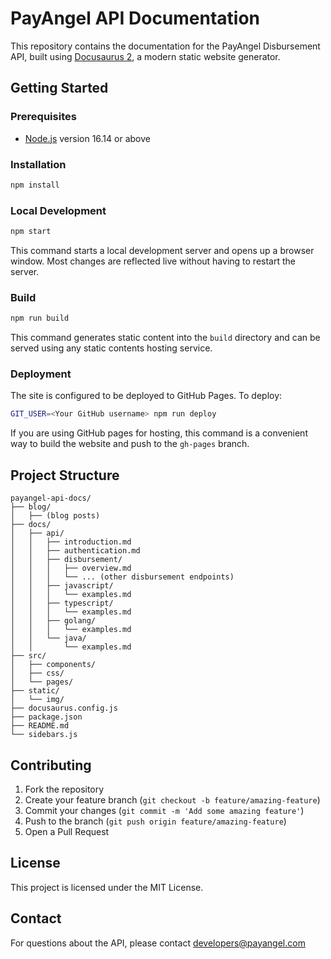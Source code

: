 # PayAngel API Documentation

This repository contains the documentation for the PayAngel Disbursement API, built using [Docusaurus 2](https://docusaurus.io/), a modern static website generator.

## Getting Started

### Prerequisites

- [Node.js](https://nodejs.org/en/download/) version 16.14 or above

### Installation

```bash
npm install
```

### Local Development

```bash
npm start
```

This command starts a local development server and opens up a browser window. Most changes are reflected live without having to restart the server.

### Build

```bash
npm run build
```

This command generates static content into the `build` directory and can be served using any static contents hosting service.

### Deployment

The site is configured to be deployed to GitHub Pages. To deploy:

```bash
GIT_USER=<Your GitHub username> npm run deploy
```

If you are using GitHub pages for hosting, this command is a convenient way to build the website and push to the `gh-pages` branch.

## Project Structure

```
payangel-api-docs/
├── blog/
│   ├── (blog posts)
├── docs/
│   ├── api/
│   │   ├── introduction.md
│   │   ├── authentication.md
│   │   ├── disbursement/
│   │   │   ├── overview.md
│   │   │   └── ... (other disbursement endpoints)
│   │   ├── javascript/
│   │   │   └── examples.md
│   │   ├── typescript/
│   │   │   └── examples.md
│   │   ├── golang/
│   │   │   └── examples.md
│   │   └── java/
│   │       └── examples.md
├── src/
│   ├── components/
│   ├── css/
│   └── pages/
├── static/
│   └── img/
├── docusaurus.config.js
├── package.json
├── README.md
└── sidebars.js
```

## Contributing

1. Fork the repository
2. Create your feature branch (`git checkout -b feature/amazing-feature`)
3. Commit your changes (`git commit -m 'Add some amazing feature'`)
4. Push to the branch (`git push origin feature/amazing-feature`)
5. Open a Pull Request

## License

This project is licensed under the MIT License.

## Contact

For questions about the API, please contact [developers@payangel.com](mailto:developers@payangel.com)